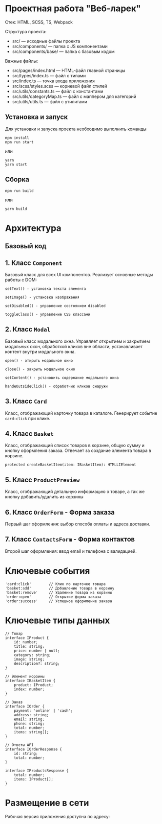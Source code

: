 # Проектная работа "Веб-ларек"

Стек: HTML, SCSS, TS, Webpack

Структура проекта:
- src/ — исходные файлы проекта
- src/components/ — папка с JS компонентами
- src/components/base/ — папка с базовым кодом

Важные файлы:
- src/pages/index.html — HTML-файл главной страницы
- src/types/index.ts — файл с типами
- src/index.ts — точка входа приложения
- src/scss/styles.scss — корневой файл стилей
- src/utils/constants.ts — файл с константами
- src/utils/categoryMap.ts — файл с маппером для категорий
- src/utils/utils.ts — файл с утилитами

## Установка и запуск
Для установки и запуска проекта необходимо выполнить команды

```
npm install
npm run start
```

или

```
yarn
yarn start
```
## Сборка

```
npm run build
```

или

```
yarn build
```

# Архитектура

## Базовый код

## 1. Класс `Component`

Базовый класс для всех UI компонентов. Реализует основные методы работы с DOM:

```
setText() - установка текста элемента

setImage() - установка изображения

setDisabled() - управление состоянием disabled

toggleClass() - управление CSS классами
```

## 2. Класс `Modal`

Базовый класс модального окна. Управляет открытием и закрытием модальных окон, обработкой кликов вне области, устанавливает контент внутри модального окна.

```
open() - открыть модальное окно

close() - закрыть модальное окно

setContent() - установить содержание модального окна

handeOutsideClick() - обработчик кликов снаружи
```

## 3. Класс `Card`

Класс, отображающий карточку товара в каталоге. Генерирует событие `card:click` при клике.

## 4. Класс `Basket`

Класс, отображающий список товаров в корзине, общую сумму и кнопку оформления заказа. Отвечает за создание элемента товара в корзине.

```
protected createBasketItem(item: IBasketItem): HTMLLIElement

```

## 5. Класс `ProductPreview`

Класс, отображающий детальную информацию о товаре, а так же кнопку добавить/удалить из корзины

## 6. Класс `OrderForm` - Форма заказа

Первый шаг оформления: выбор способа оплаты и адреса доставки.

## 7. Класс  `ContactsForm` - Форма контактов

Второй шаг оформления: ввод email и телефона с валидацией.


# Ключевые события

```
'card:click'        // Клик по карточке товара
'basket:add'        // Добавление товара в корзину  
'basket:remove'     // Удаление товара из корзины
'order:open'        // Открытие формы заказа
'order:success'     // Успешное оформление заказа
```
# Ключевые типы данных

```
// Товар
interface IProduct {
    id: number;
    title: string;
    price: number | null;
    category: string;
    image: string;
    description?: string;
}

// Элемент корзины
interface IBasketItem {
    product: IProduct;
    index: number;
}

// Заказ
interface IOrder {
    payment: 'online' | 'cash';
    address: string;
    email: string;
    phone: string;
    total: number;
    items: string[];
}

// Ответы API
interface IOrderResponse {
    id: string;
    total: number;
}

interface IProductsResponse {
    total: number;
    items: IProduct[];
}
```

# Размещение в сети

Рабочая версия приложения доступна по адресу: 